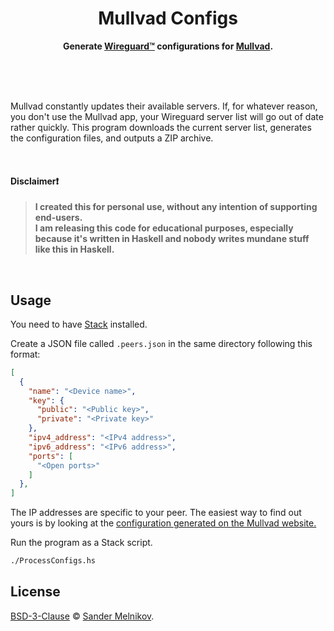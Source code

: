 <div align="center">
  <h1>Mullvad Configs</h1>
  <p>
    <b>
      Generate
      <a href="https://www.wireguard.com/">Wireguard™</a> configurations for
      <a href="https://mullvad.net/">Mullvad</a>.
    </b>
  </p>
  <br>
  <br>
  <br>
</div>


Mullvad constantly updates their available servers. If, for whatever reason, you don't use the Mullvad app, your Wireguard server list will go out of date rather quickly. This program downloads the current server list, generates the configuration files, and outputs a ZIP archive.

<br>


#### Disclaimer❗

> **I created this for personal use, without any intention of supporting end-users.** <br>
> **I am releasing this code for educational purposes, especially because it's written in Haskell and nobody writes mundane stuff like this in Haskell.**

<br>


## Usage

You need to have [Stack](https://docs.haskellstack.org/en/stable/README/) installed.

Create a JSON file called `.peers.json` in the same directory following this format:

```json
[
  {
    "name": "<Device name>",
    "key": {
      "public": "<Public key>",
      "private": "<Private key>"
    },
    "ipv4_address": "<IPv4 address>",
    "ipv6_address": "<IPv6 address>",
    "ports": [
      "<Open ports>"
    ]
  },
]
```

The IP addresses are specific to your peer. The easiest way to find out yours is by looking at the [configuration generated on the Mullvad website.][wireguard-config-generator]

Run the program as a Stack script.

```sh
./ProcessConfigs.hs
```


## License

[BSD-3-Clause][license-url] © [Sander Melnikov][maintainer-url].


[wireguard-url]: https://www.wireguard.com/
[mullvad-url]: https://mullvad.net/
[wireguard-config-generator]: https://mullvad.net/en/account/#/wireguard-config/

[license-url]: https://github.com/sandydoo/MullvadConfigs/blob/main/LICENSE
[maintainer-url]: https://github.com/sandydoo/
